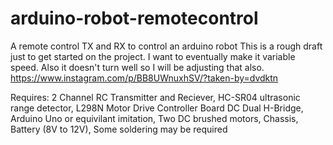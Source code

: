 ﻿# arduino-robot-remotecontrol
﻿A remote control TX and RX to control an arduino robot
﻿This is a rough draft just to get started on the project. I want to eventually make it variable speed. Also it doesn't turn well so I will be adjusting that also.
﻿
﻿https://www.instagram.com/p/BB8UWnuxhSV/?taken-by=dvdktn


﻿Requires:
2 Channel RC Transmitter and Reciever, HC-SR04 ultrasonic range detector, L298N Motor Drive Controller Board DC Dual H-Bridge, Arduino Uno or equivilant imitation, Two DC brushed motors, Chassis, Battery (8V to 12V), Some soldering may be required
